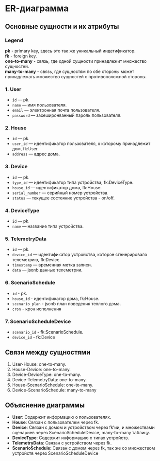 # ER-диаграмма

## Основные сущности и их атрибуты

### Legend

**pk** - primary key, здесь это так же уникальный индетификатор.     
**fk** - foreign key.   
**one-to-many** - связь, где одной сущности принадлежит множество сущностей.   
**many-to-many** - связь, где сущностям по обе стороны может принадлежать множество сущностей с противоположной стороны.   

### 1. User
   - `id` — pk.
   - `name` — имя пользователя.
   - `email` — электронная почта пользователя.
   - `password` — захеширонванный пароль пользователя.

### 2. House
   - `id` — pk.
   - `user_id` — идентификатор пользователя, к которому принадлежит дом, fk:User.
   - `address` — адрес дома.

### 3. Device
   - `id` — pk.
   - `type_id` — идентификатор типа устройства, fk:DeviceType.
   - `house_id` — идентификатор дома, fk:House.
   - `serial_number` — серийный номер устройства.
   - `status` — текущее состояние устройства - on/off.

### 4. DeviceType
   - `id` — pk.
   - `name` — название типа устройства.

### 5. TelemetryData
   - `id` — pk.
   - `device_id` — идентификатор устройства, которое сгенерировало телеметрию, fk:Device.
   - `timestamp` — временная метка записи.
   - `data` — jsonb данные телеметрии.

### 6. ScenarioSchedule
   - `id` - pk.
   - `house_id` - идентификатор дома, fk:House.
   - `scenario_plan` - jsonb план поведения теплого дома.
   - `cron` - крон исполнения

### 7. ScenarioScheduleDevice
   - `scenario_id` - fk:ScenarioSchedule.
   - `device_id` - fk:Device

## Связи между сущностями

1. User-House: one-to-many.
2. House-Device: one-to-many.
3. Device-DeviceType: one-to-many.
4. Device-TelemetryData: one-to-many.
5. House-ScenarioSchedule: one-to-many.
6. Device-ScenarioSchedule: many-to-many

## Объяснение диаграммы

- **User**: Содержит информацию о пользователях.
- **House**: Связан с пользователем через fk.
- **Device**: Связан с домом и устройством через fk'ии, и множествами сценариев через ScenarioScheduleDevice, many-to-many таблицу.
- **DeviceType**: Содержит информацию о типах устройств.
- **TelemetryData**: Связан с устройством через fk.
- **ScenarioSchedule**: Связан с домом через fk, так же со множеством устройств через ScenarioScheduleDevice